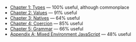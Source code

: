 
* [Chapter 1: Types](ch1.md) — 100% useful, although commonplace
* [Chapter 2: Values](ch2.md) — 91% useful
* [Chapter 3: Natives](ch3.md) — 64% useful
* [Chapter 4: Coercion](ch4.md) — 85% useful
* [Chapter 5: Grammar](ch5.md) — 66% useful
* [Appendix A: Mixed Environment JavaScript](apA.md) — 48% useful

